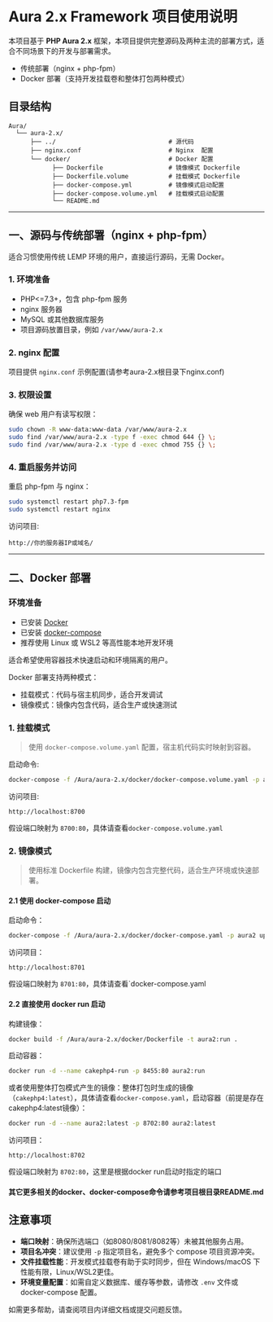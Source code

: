 # Aura 2.x Framework 项目使用说明

本项目基于 **PHP Aura 2.x** 框架，本项目提供完整源码及两种主流的部署方式，适合不同场景下的开发与部署需求。

- 传统部署（nginx + php-fpm）
- Docker 部署（支持开发挂载卷和整体打包两种模式）

## 目录结构

```text
Aura/
  └── aura-2.x/
      ├── ../                               # 源代码
      ├── nginx.conf                        # Nginx  配置
      └── docker/                           # Docker 配置
            ├── Dockerfile                  # 镜像模式 Dockerfile
            ├── Dockerfile.volume           # 挂载模式 Dockerfile
            ├── docker-compose.yml          # 镜像模式启动配置
            ├── docker-compose.volume.yml   # 挂载模式启动配置
            └── README.md         
```

---

## 一、源码与传统部署（nginx + php-fpm）

适合习惯使用传统 LEMP 环境的用户，直接运行源码，无需 Docker。

### 1. 环境准备

- PHP<=7.3+，包含 php-fpm 服务
- nginx 服务器
- MySQL 或其他数据库服务
- 项目源码放置目录，例如 `/var/www/aura-2.x`

### 2. nginx 配置

项目提供 `nginx.conf` 示例配置(请参考aura-2.x根目录下nginx.conf)

### 3. 权限设置

确保 web 用户有读写权限：

```bash
sudo chown -R www-data:www-data /var/www/aura-2.x
sudo find /var/www/aura-2.x -type f -exec chmod 644 {} \;
sudo find /var/www/aura-2.x -type d -exec chmod 755 {} \;
```

### 4. 重启服务并访问

重启 php-fpm 与 nginx：

```bash
sudo systemctl restart php7.3-fpm
sudo systemctl restart nginx
```

访问项目:

```
http://你的服务器IP或域名/
```

---

## 二、Docker 部署

### 环境准备

- 已安装 [Docker](https://docs.docker.com/get-docker/)
- 已安装 [docker-compose](https://docs.docker.com/compose/install/)
- 推荐使用 Linux 或 WSL2 等高性能本地开发环境

适合希望使用容器技术快速启动和环境隔离的用户。

Docker 部署支持两种模式：

- 挂载模式：代码与宿主机同步，适合开发调试
- 镜像模式：镜像内包含代码，适合生产或快速测试

### 1. 挂载模式

> 使用 `docker-compose.volume.yaml` 配置，宿主机代码实时映射到容器。

启动命令:
```bash
docker-compose -f /Aura/aura-2.x/docker/docker-compose.volume.yaml -p aura2-volume up -d --build
```

访问项目:
```
http://localhost:8700
```
假设端口映射为 `8700:80`，具体请查看`docker-compose.volume.yaml`

### 2. 镜像模式

> 使用标准 Dockerfile 构建，镜像内包含完整代码，适合生产环境或快速部署。

#### 2.1 使用 docker-compose 启动

启动命令：
```bash
docker-compose -f /Aura/aura-2.x/docker/docker-compose.yaml -p aura2 up -d --build
```

访问项目：
```
http://localhost:8701
```
假设端口映射为 `8701:80`，具体请查看`docker-compose.yaml

#### 2.2 直接使用 docker run 启动

构建镜像：
```bash
docker build -f /Aura/aura-2.x/docker/Dockerfile -t aura2:run .
```

启动容器：
```bash
docker run -d --name cakephp4-run -p 8455:80 aura2:run
```

或者使用整体打包模式产生的镜像：整体打包时生成的镜像（`cakephp4:latest`），具体请查看`docker-compose.yaml`，启动容器（前提是存在cakephp4:latest镜像）：

```bash
docker run -d --name aura2:latest -p 8702:80 aura2:latest
```

访问项目：
```
http://localhost:8702
```
假设端口映射为 `8702:80`，这里是根据docker run启动时指定的端口

#### 其它更多相关的docker、docker-compose命令请参考项目根目录README.md

## 注意事项

- **端口映射**：确保所选端口（如8080/8081/8082等）未被其他服务占用。
- **项目名冲突**：建议使用 `-p` 指定项目名，避免多个 compose 项目资源冲突。
- **文件挂载性能**：开发模式挂载卷有助于实时同步，但在 Windows/macOS 下性能有限，Linux/WSL2更佳。
- **环境变量配置**：如需自定义数据库、缓存等参数，请修改 `.env` 文件或 docker-compose 配置。

如需更多帮助，请查阅项目内详细文档或提交问题反馈。
